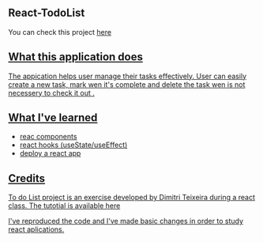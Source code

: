 ## React-TodoList

You can check this project <a href= "https://cintiabsza.github.io/react-todolist/"> here

## What this application does

The appication helps user manage their tasks effectively. User can easily create a new task, mark wen it's complete and delete the task wen is not necessery to check it out . 


## What I've learned

* reac components
* react hooks (useState/useEffect)
* deploy a react app 

## Credits

To do List project is an exercise developed by Dimitri Teixeira during a react class. The tutotial is available <a href= "https://www.youtube.com/watch?v=vcCKywPfQGs"> here

I've reproduced the code and I've made basic changes in order to study react aplications.